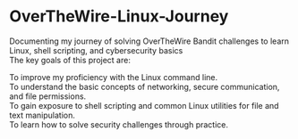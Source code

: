 # OverTheWire-Linux-Journey
Documenting my journey of solving OverTheWire Bandit challenges to learn Linux, shell scripting, and cybersecurity basics
<br>
The key goals of this project are:
<br>

To improve my proficiency with the Linux command line.
<br>
To understand the basic concepts of networking, secure communication, and file permissions.
<br>
To gain exposure to shell scripting and common Linux utilities for file and text manipulation.
<br>
To learn how to solve security challenges through practice.
